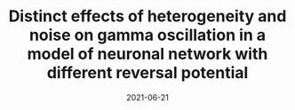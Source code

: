 ---
title: "Distinct effects of heterogeneity and noise on gamma oscillation in a model of neuronal network with different reversal potential"
collection: publications
permalink: /publication/sci-rep-2021
excerpt: ''
date: 2021-06-21
venue: 'Scientific Reports'
paperurl: 'https://www.nature.com/articles/s41598-021-91389-8'
citation: 'Zheng, T., Kotani, K. & Jimbo, Y. Distinct effects of heterogeneity and noise on gamma oscillation in a model of neuronal network with different reversal potential. Sci Rep 11, 12960 (2021). https://doi.org/10.1038/s41598-021-91389-8'
---